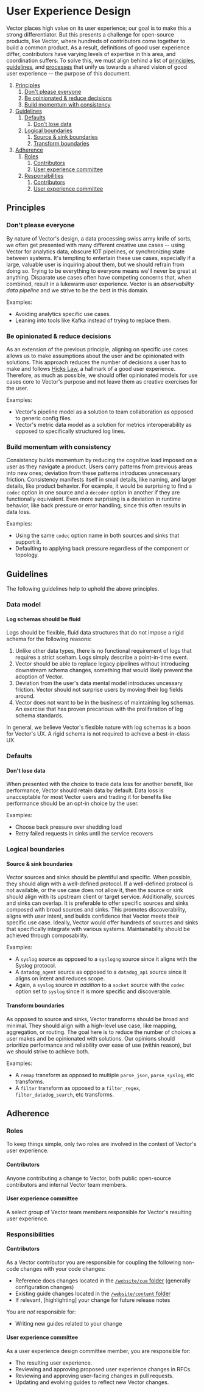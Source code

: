 # User Experience Design

Vector places high value on its user experience; our goal is to make this a
strong differentiator. But this presents a challenge for open-source products,
like Vector, where hundreds of contributors come together to build a common
product. As a result, definitions of good user experience differ, contributors
have varying levels of expertise in this area, and coordination suffers. To solve
this, we must align behind a list of [principles](#principles),
[guidelines](#guidelines), and [processes](#processes) that unify us towards a
shared vision of good user experience -- the purpose of this document.

<!-- MarkdownTOC autolink="true" style="ordered" indent="   " -->

1. [Principles](#principles)
   1. [Don't please everyone](#dont-please-everyone)
   1. [Be opinionated & reduce decisions](#be-opinionated--reduce-decisions)
   1. [Build momentum with consistency](#build-momentum-with-consistency)
1. [Guidelines](#guidelines)
   1. [Defaults](#defaults)
      1. [Don't lose data](#dont-lose-data)
   1. [Logical boundaries](#logical-boundaries)
      1. [Source & sink boundaries](#source--sink-boundaries)
      1. [Transform boundaries](#transform-boundaries)
1. [Adherence](#adherence)
   1. [Roles](#roles)
      1. [Contributors](#contributors)
      1. [User experience committee](#user-experience-committee)
   1. [Responsibilities](#responsibilities)
      1. [Contributors](#contributors-1)
      1. [User experience committee](#user-experience-committee-1)

<!-- /MarkdownTOC -->

## Principles

### Don't please everyone

By nature of Vector's design, a data processing swiss army knife of sorts,
we often get presented with many different creative use cases -- using Vector
for analytics data, obscure IOT pipelines, or synchronizing state between
systems. It's tempting to entertain these use cases, especially if a large,
valuable user is inquiring about them, but we should refrain from doing so.
Trying to be everything to everyone means we'll never be great at anything.
Disparate use cases often have competing concerns that, when combined, result
in a lukewarm user experience. Vector is an _observability data pipeline_ and
we strive to be the best in this domain.

Examples:

* Avoiding analytics specific use cases.
* Leaning into tools like Kafka instead of trying to replace them.

### Be opinionated & reduce decisions

As an extension of the previous principle, aligning on specific use cases
allows us to make assumptions about the user and be opinionated with solutions.
This approach reduces the number of decisions a user has to make and follows
[Hicks Law], a hallmark of a good user experience. Therefore, as much as
possible, we should offer opinionated models for use cases core to Vector's
purpose and not leave them as creative exercises for the user.

Examples:

* Vector's pipeline model as a solution to team collaboration as opposed to
  generic config files.
* Vector's metric data model as a solution for metrics interoperability as
  opposed to specifically structured log lines.

### Build momentum with consistency

Consistency builds momentum by reducing the cognitive load imposed on a user
as they navigate a product. Users carry patterns from previous areas into new
ones; deviation from these patterns introduces unnecessary friction. Consistency
manifests itself in small details, like naming, and larger details, like product
behavior. For example, it would be surprising to find a `codec` option in one
source and a `decoder` option in another if they are functionally equivalent.
Even more surprising is a deviation in runtime behavior, like back pressure or
error handling, since this often results in data loss.

Examples:

* Using the same `codec` option name in both sources and sinks that support it.
* Defaulting to applying back pressure regardless of the component or topology.

## Guidelines

The following guidelines help to uphold the above principles.

### Data model

#### Log schemas should be fluid

Logs should be flexible, fluid data structures that do not impose a rigid schema
for the following reasons:

1. Unlike other data types, there is no functional requirement of logs that
   requires a strict sceham. Logs simply describe a point-in-time event.
2. Vector should be able to replace legacy pipelines without introducing
   downstream schema changes, something that would likely prevent the adoption
   of Vector.
3. Deviation from the user's data mental model introduces uncessary friction.
   Vector should not surprise users by moving their log fields around.
4. Vector does not want to be in the business of maintaining log schemas. An
   exercise that has proven precarious with the proliferation of log schema
   standards.

In general, we believe Vector's flexible nature with log schemas is a boon for
Vector's UX. A rigid schema is not required to achieve a best-in-class UX.

### Defaults

#### Don't lose data

When presented with the choice to trade data loss for another benefit, like
performance, Vector should retain data by default. Data loss is unacceptable
for most Vector users and trading it for benefits like performance should be
an opt-in choice by the user.

Examples:

* Choose back pressure over shedding load
* Retry failed requests in sinks until the service recovers

### Logical boundaries

#### Source & sink boundaries

Vector sources and sinks should be plentiful and specific. When possible, they
should align with a well-defined protocol. If a well-defined protocol is not
available, or the use case does not allow it, then the source or sink should
align with its upstream client or target service. Additionally, sources and
sinks can overlap. It is preferable to offer specific sources and sinks composed
with broad sources and sinks. This promotes discoverability, aligns with user
intent, and builds confidence that Vector meets their specific use case.
Ideally, Vector would offer hundreds of sources and sinks that specifically
integrate with various systems. Maintainability should be achieved through
composability.

Examples:

* A `syslog` source as opposed to a `syslogng` source since it aligns with the
  Syslog protocol.
* A `datadog_agent` source as opposed to a `datadog_api` source since it aligns
  on intent and reduces scope.
* Again, a `syslog` source _in addition_ to a `socket` source with the `codec`
  option set to `syslog` since it is more specific and discoverable.

#### Transform boundaries

As opposed to source and sinks, Vector transforms should be broad and minimal.
They should align with a high-level use case, like mapping, aggregation, or
routing. The goal here is to reduce the number of choices a user makes and
be opinionated with solutions. Our opinions should prioritize performance and
reliability over ease of use (within reason), but we should strive to achieve
both.

Examples:

* A `remap` transform as opposed to multiple `parse_json`, `parse_syslog`, etc
  transforms.
* A `filter` transform as opposed to a `filter_regex`, `filter_datadog_search`,
  etc transforms.

## Adherence

### Roles

To keep things simple, only two roles are involved in the context of Vector's
user experience.

#### Contributors

Anyone contributing a change to Vector, both public open-source contributors
and internal Vector team members.

#### User experience committee

A select group of Vector team members responsible for Vector's resulting user
experience.

### Responsibilities

#### Contributors

As a Vector contributor you are responsible for coupling the following non-code
changes with your code changes:

* Reference docs changes located in the [`/website/cue` folder](../website/cue)
  (generally configuration changes)
* Existing guide changes located in the [`/website/content` folder](../website/content)
* If relevant, [highlighting] your change for future release notes

You are _not_ responsible for:

* Writing new guides related to your change

#### User experience committee

As a user experience design committee member, you are responsible for:

* The resulting user experience.
* Reviewing and approving proposed user experience changes in RFCs.
* Reviewing and approving user-facing changes in pull requests.
* Updating and evolving guides to reflect new Vector changes.

[Hicks Law]: https://en.wikipedia.org/wiki/Hick%27s_law
